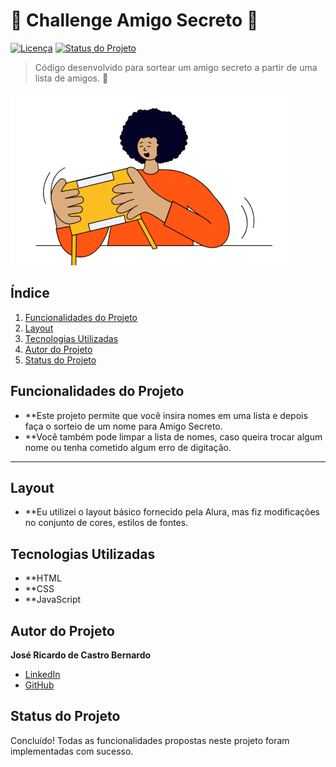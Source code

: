 # 🎉 Challenge Amigo Secreto 🎉

[![Licença](https://img.shields.io/badge/licença-MIT-green)](LICENSE)
[![Status do Projeto](https://img.shields.io/badge/status-concluído-brightgreen)](#)

> Código desenvolvido para sortear um amigo secreto a partir de uma lista de amigos. 🎉

![Imagem do Projeto](assets/amigo-secreto.png)

## Índice

1.  [Funcionalidades do Projeto](#funcionalidades-do-projeto)
2.  [Layout](#layout)
3.  [Tecnologias Utilizadas](#tecnologias-utilizadas)
4.  [Autor do Projeto](#autor-do-projeto)
5.  [Status do Projeto](#status-do-projeto)

## Funcionalidades do Projeto

*   **Este projeto permite que você insira nomes em uma lista e depois faça o sorteio de um nome para Amigo Secreto.
*   **Você também pode limpar a lista de nomes, caso queira trocar algum nome ou tenha cometido algum erro de digitação.
*   **   

## Layout
*   **Eu utilizei o layout básico fornecido pela Alura, mas fiz modificações no conjunto de cores, estilos de fontes.

## Tecnologias Utilizadas

*   **HTML
*   **CSS
*   **JavaScript

## Autor do Projeto

**José Ricardo de Castro Bernardo**

*   [LinkedIn](https://www.linkedin.com/in/josé-ricardo-de-castro-bernardo/)
*   [GitHub](https://github.com/JRBernardo871)

## Status do Projeto

Concluído!  Todas as funcionalidades propostas neste projeto foram implementadas com sucesso.

